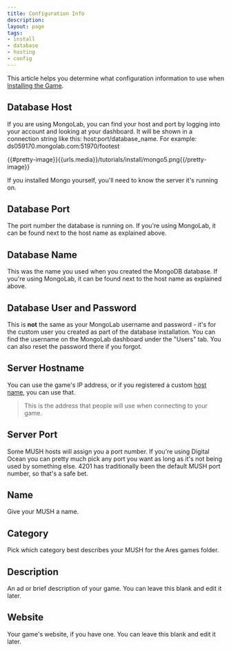 ```yaml
---
title: Configuration Info
description:
layout: page
tags: 
- install
- database
- hosting
- config
---
```


This article helps you determine what configuration information to use when [Installing the Game](/tutorials/install/install-game).

## Database Host

If you are using MongoLab, you can find your host and port by logging into your account and looking at your dashboard. It will be shown in a connection string like this: host:port/database_name. For example: ds059170.mongolab.com:51970/footest

{{#pretty-image}}{{urls.media}}/tutorials/install/mongo5.png{{/pretty-image}}

If you installed Mongo yourself, you'll need to know the server it's running on.

## Database Port

The port number the database is running on.  If you're using MongoLab, it can be found next to the host name as explained above.

## Database Name

This was the name you used when you created the MongoDB database.  If you're using MongoLab, it can be found next to the host name as explained above.

## Database User and Password

This is **not** the same as your MongoLab username and password - it's for the custom user you created as part of the database installation.   You can find the username on the MongoLab dashboard under the "Users" tab.  You can also reset the password there if you forgot.

## Server Hostname

You can use the game's IP address, or if you registered a custom [host name](/tutorials/install/getting-a-hostname), you can use that.

> This is the address that people will use when connecting to your game.

## Server Port

Some MUSH hosts will assign you a port number.  If you're using Digital Ocean you can pretty much pick any port you want as long as it's not being used by something else.  4201 has traditionally been the default MUSH port number, so that's a safe bet.

## Name

Give your MUSH a name.

## Category

Pick which category best describes your MUSH for the Ares games folder.

## Description

An ad or brief description of your game.  You can leave this blank and edit it later.

## Website

Your game's website, if you have one.  You can leave this blank and edit it later.
